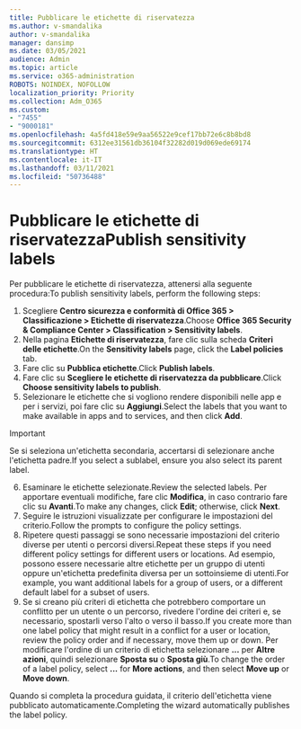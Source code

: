 ```yaml
---
title: Pubblicare le etichette di riservatezza
ms.author: v-smandalika
author: v-smandalika
manager: dansimp
ms.date: 03/05/2021
audience: Admin
ms.topic: article
ms.service: o365-administration
ROBOTS: NOINDEX, NOFOLLOW
localization_priority: Priority
ms.collection: Adm_O365
ms.custom:
- "7455"
- "9000181"
ms.openlocfilehash: 4a5fd418e59e9aa56522e9cef17bb72e6c8b8bd8
ms.sourcegitcommit: 6312ee31561db36104f32282d019d069ede69174
ms.translationtype: HT
ms.contentlocale: it-IT
ms.lasthandoff: 03/11/2021
ms.locfileid: "50736488"
---
```

# <a name="publish-sensitivity-labels"></a><span data-ttu-id="c3a76-102">Pubblicare le etichette di riservatezza</span><span class="sxs-lookup"><span data-stu-id="c3a76-102">Publish sensitivity labels</span></span>

<span data-ttu-id="c3a76-103">Per pubblicare le etichette di riservatezza, attenersi alla seguente procedura:</span><span class="sxs-lookup"><span data-stu-id="c3a76-103">To publish sensitivity labels, perform the following steps:</span></span>

1. <span data-ttu-id="c3a76-104">Scegliere **Centro sicurezza e conformità di Office 365 > Classificazione > Etichette di riservatezza**.</span><span class="sxs-lookup"><span data-stu-id="c3a76-104">Choose **Office 365 Security & Compliance Center > Classification > Sensitivity labels**.</span></span>
2. <span data-ttu-id="c3a76-105">Nella pagina **Etichette di riservatezza**, fare clic sulla scheda **Criteri delle etichette**.</span><span class="sxs-lookup"><span data-stu-id="c3a76-105">On the **Sensitivity labels** page, click the **Label policies** tab.</span></span>
3. <span data-ttu-id="c3a76-106">Fare clic su **Pubblica etichette**.</span><span class="sxs-lookup"><span data-stu-id="c3a76-106">Click **Publish labels**.</span></span>
4. <span data-ttu-id="c3a76-107">Fare clic su **Scegliere le etichette di riservatezza da pubblicare**.</span><span class="sxs-lookup"><span data-stu-id="c3a76-107">Click **Choose sensitivity labels to publish**.</span></span> 
5. <span data-ttu-id="c3a76-108">Selezionare le etichette che si vogliono rendere disponibili nelle app e per i servizi, poi fare clic su **Aggiungi**.</span><span class="sxs-lookup"><span data-stu-id="c3a76-108">Select the labels that you want to make available in apps and to services, and then click **Add**.</span></span>
> [!IMPORTANT]
> <span data-ttu-id="c3a76-109">Se si seleziona un'etichetta secondaria, accertarsi di selezionare anche l'etichetta padre.</span><span class="sxs-lookup"><span data-stu-id="c3a76-109">If you select a sublabel, ensure you also select its parent label.</span></span>
6. <span data-ttu-id="c3a76-110">Esaminare le etichette selezionate.</span><span class="sxs-lookup"><span data-stu-id="c3a76-110">Review the selected labels.</span></span> <span data-ttu-id="c3a76-111">Per apportare eventuali modifiche, fare clic **Modifica**, in caso contrario fare clic su **Avanti**.</span><span class="sxs-lookup"><span data-stu-id="c3a76-111">To make any changes, click **Edit**; otherwise, click **Next**.</span></span>
7. <span data-ttu-id="c3a76-112">Seguire le istruzioni visualizzate per configurare le impostazioni del criterio.</span><span class="sxs-lookup"><span data-stu-id="c3a76-112">Follow the prompts to configure the policy settings.</span></span>
8. <span data-ttu-id="c3a76-113">Ripetere questi passaggi se sono necessarie impostazioni del criterio diverse per utenti o percorsi diversi.</span><span class="sxs-lookup"><span data-stu-id="c3a76-113">Repeat these steps if you need different policy settings for different users or locations.</span></span> <span data-ttu-id="c3a76-114">Ad esempio, possono essere necessarie altre etichette per un gruppo di utenti oppure un'etichetta predefinita diversa per un sottoinsieme di utenti.</span><span class="sxs-lookup"><span data-stu-id="c3a76-114">For example, you want additional labels for a group of users, or a different default label for a subset of users.</span></span>
9. <span data-ttu-id="c3a76-115">Se si creano più criteri di etichetta che potrebbero comportare un conflitto per un utente o un percorso, rivedere l'ordine dei criteri e, se necessario, spostarli verso l'alto o verso il basso.</span><span class="sxs-lookup"><span data-stu-id="c3a76-115">If you create more than one label policy that might result in a conflict for a user or location, review the policy order and if necessary, move them up or down.</span></span> <span data-ttu-id="c3a76-116">Per modificare l'ordine di un criterio di etichetta selezionare **...** per **Altre azioni**, quindi selezionare **Sposta su** o **Sposta giù**.</span><span class="sxs-lookup"><span data-stu-id="c3a76-116">To change the order of a label policy, select **...** for **More actions**, and then select **Move up** or **Move down**.</span></span>

<span data-ttu-id="c3a76-117">Quando si completa la procedura guidata, il criterio dell'etichetta viene pubblicato automaticamente.</span><span class="sxs-lookup"><span data-stu-id="c3a76-117">Completing the wizard automatically publishes the label policy.</span></span>

